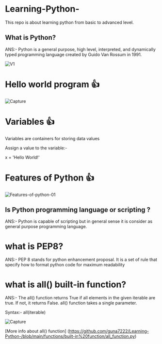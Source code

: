 # Learning-Python-
This repo is about learning python from basic to advanced level. 

## What is Python?

ANS:- Python is a general purpose, high level, interpreted, and dynamically typed programming language created by Guido Van Rossum in 1991.

![V1](https://user-images.githubusercontent.com/47294637/112960772-5c856280-9162-11eb-92f9-83b2ae3f34a8.jpg)

# Hello world program 👍
![Capture](https://user-images.githubusercontent.com/47294637/112948948-4a052c00-9156-11eb-8283-a1964c1da9ad.JPG)

# Variables 👍
Variables are containers for storing data values

Assign a value to the variable:-

x = 'Hello World!'

# Features of Python 👍

![Features-of-python-01](https://user-images.githubusercontent.com/47294637/112961020-9b1b1d00-9162-11eb-834a-0d46d3d8e196.jpg)

## Is Python programming language or scripting ?

ANS:- Python is capable of scripting but in general sense it is consider as general purpose programming language.


# what is PEP8?
ANS:- PEP 8 stands for python enhancement proposal. It is a set of rule that specify how to format python code for maximum readability

# what is all() built-in function?
ANS:- The all() function returns True if all elements in the given iterable are true. If not, it returns False.
all() function takes a single parameter. 

Syntax:- all(iterable)

![Capture](https://user-images.githubusercontent.com/47294637/114338327-78c8cc80-9b70-11eb-95ff-c52c3691625c.JPG)

[More info about all() function] (https://github.com/guna7222/Learning-Python-/blob/main/functions/built-in%20function/all_function.py)

